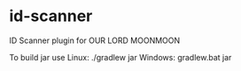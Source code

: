 # id-scanner
ID Scanner plugin for OUR LORD MOONMOON

To build jar use
  Linux: ./gradlew jar
  Windows: gradlew.bat jar
